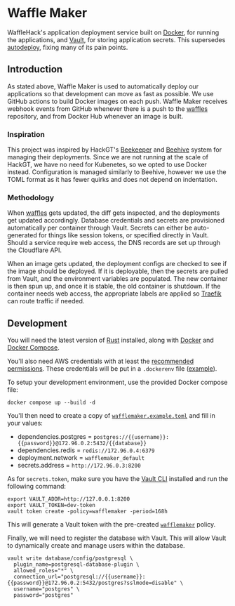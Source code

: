 # Waffle Maker

WaffleHack's application deployment service built on [Docker](https://docker.com), for running the applications, 
and [Vault](https://vaultproject.io), for storing application secrets. This supersedes [autodeploy](https://github.com/WaffleHacks/autodeploy), 
fixing many of its pain points.


## Introduction

As stated above, Waffle Maker is used to automatically deploy our applications so that development can move as fast as
possible. We use GitHub actions to build Docker images on each push. Waffle Maker receives webhook events from GitHub 
whenever there is a push to the [waffles](https://github.com/WaffleHacks/waffles) repository, and from Docker Hub whenever an image is built.


### Inspiration

This project was inspired by HackGT's [Beekeeper](https://github.com/HackGT/beekeeper) and [Beehive](https://github.com/HackGT/beehive) 
system for managing their deployments. Since we are not running at the scale of HackGT, we have no need for Kubenetes, 
so we opted to use Docker instead. Configuration is managed similarly to Beehive, however we use the TOML format as it 
has fewer quirks and does not depend on indentation.


### Methodology

When [waffles](https://github.com/WaffleHacks/waffles) gets updated, the diff gets inspected, and the deployments get updated accordingly. Database credentials and secrets
are provisioned automatically per container through Vault. Secrets can either be auto-generated for things like session
tokens, or specified directly in Vault. Should a service require web access, the DNS records are
set up through the Cloudflare API.

When an image gets updated, the deployment configs are checked to see if the image should be deployed. If it is deployable, 
then the secrets are pulled from Vault, and the environment variables are populated. The new container is then spun up, 
and once it is stable, the old container is shutdown. If the container needs web access, the appropriate labels are 
applied so [Traefik](https://traefik.io) can route traffic if needed.


## Development

You will need the latest version of [Rust](https://www.rust-lang.org/learn/get-started) installed, along with 
[Docker](https://docs.docker.com/engine/install/) and [Docker Compose](https://docs.docker.com/compose/install/).

You'll also need AWS credentials with at least the [recommended permissions](https://www.vaultproject.io/docs/secrets/aws#example-iam-policy-for-vault).
These credentials will be put in a `.dockerenv` file ([example](./.dockerenv.example)).

To setup your development environment, use the provided Docker compose file:
```shell
docker compose up --build -d
```

You'll then need to create a copy of [`wafflemaker.example.toml`](./wafflemaker.example.toml) and fill in your values:
- dependencies.postgres = `postgres://{{username}}:{{password}}@172.96.0.2:5432/{{database}}`
- dependencies.redis = `redis://172.96.0.4:6379`
- deployment.network = `wafflemaker_default`
- secrets.address = `http://172.96.0.3:8200`

As for `secrets.token`, make sure you have the [Vault CLI](https://www.vaultproject.io/docs/install) installed and run the following command:
```shell
export VAULT_ADDR=http://127.0.0.1:8200
export VAULT_TOKEN=dev-token
vault token create -policy=wafflemaker -period=168h
```
This will generate a Vault token with the pre-created [`wafflemaker`](./docker/scripts/wafflemaker.hcl) policy.

Finally, we will need to register the database with Vault. This will allow Vault to dynamically create and manage users
within the database.
```shell
vault write database/config/postgresql \
  plugin_name=postgresql-database-plugin \
  allowed_roles="*" \
  connection_url="postgresql://{{username}}:{{password}}@172.96.0.2:5432/postgres?sslmode=disable" \
  username="postgres" \
  password="postgres"
```
